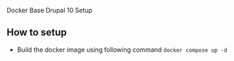 Docker Base Drupal 10 Setup

## How to setup
- Build the docker image using following command ```docker compose up -d```
